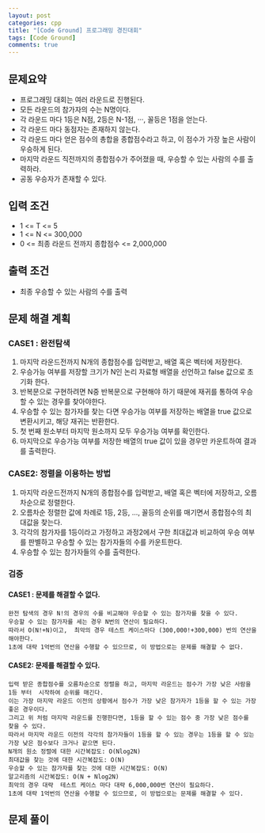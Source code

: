 ```yaml
---
layout: post
categories: cpp
title: "[Code Ground] 프로그래밍 경진대회"
tags: [Code Ground]
comments: true
---
```


## 문제요약
- 프로그래밍 대회는 여러 라운드로 진행된다.
- 모든 라운드의 참가자의 수는 N명이다.
- 각 라운드 마다 1등은 N점,  2등은 N-1점, ···, 꼴등은 1점을 얻는다.
- 각 라운드 마다 동점자는 존재하지 않는다.
- 각 라운드 마다 얻은 점수의 총합을 종합점수라고 하고, 이 점수가 가장 높은 사람이 우승하게 된다.
- 마지막 라운드 직전까지의 종합점수가 주어졌을 때, 우승할 수 있는 사람의 수를 출력하라.
- 공동 우승자가 존재할 수 있다.

## 입력 조건
- 1 <= T <= 5
- 1 <= N <= 300,000
- 0 <= 최종 라운드 전까지 종합점수 <= 2,000,000

## 출력 조건
- 최종 우승할 수 있는 사람의 수를 출력

## 문제 해결 계획
### CASE1 : 완전탐색
1. 마지막 라운드전까지 N개의 종합점수를 입력받고, 배열 혹은 벡터에 저장한다.
2. 우승가능 여부를 저장할 크기가 N인 논리 자료형 배열을 선언하고 false 값으로 초기화 한다.
3. 반복문으로 구현하려면 N중 반복문으로 구현해야 하기 때문에 재귀를 통하여 우승할 수 있는 경우를 찾아야한다.
4. 우승할 수 있는 참가자를 찾는 다면 우승가능 여부를 저장하는 배열을 true 값으로 변환시키고, 해당 재귀는 반환한다.
5. 첫 번째 원소부터 마지막 원소까지 모두 우승가능 여부를 확인한다.
6. 마지막으로 우승가능 여부를 저장한 배열의 true 값이 있을 경우만 카운트하여 결과를 출력한다.

### CASE2: 정렬을 이용하는 방법
1. 마지막 라운드전까지 N개의 종합점수를 입력받고, 배열 혹은 벡터에 저장하고, 오름차순으로 정렬한다.
2. 오름차순 정렬한 값에 차례로 1등, 2등, ..., 꼴등의 순위를 매기면서 종합점수의 최대값을 찾는다.
3. 각각의 참가자를 1등이라고 가정하고 과정2에서 구한 최대값과 비교하여 우승 여부를 판별하고 우승할 수 있는 참가자들의 수를 카운트한다.
4. 우승할 수 있는 참가자들의 수를 출력한다.


### 검증
#### CASE1 : 문제를 해결할 수 없다.
```
완전 탐색의 경우 N!의 경우의 수를 비교해야 우승할 수 있는 참가자를 찾을 수 있다.
우승할 수 있는 참가자를 세는 경우 N번의 연산이 필요하다.
따라서 O(N!+N)이고,  최악의 경우 테스트 케이스마다 (300,000!+300,000) 번의 연산을 해야한다.
1초에 대략 1억번의 연산을 수행할 수 있으므로, 이 방법으로는 문제를 해결할 수 없다.
```
#### CASE2: 문제를 해결할 수 있다.
```
입력 받은 종합점수를 오름차순으로 정렬을 하고, 마지막 라운드는 점수가 가장 낮은 사람을 1등 부터  시작하여 순위를 매긴다.
이는 가장 마지막 라운드 이전의 상황에서 점수가 가장 낮은 참가자가 1등을 할 수 있는 가장 좋은 경우이다.
그리고 위 처럼 마지막 라운드를 진행한다면, 1등을 할 수 있는 점수 중 가장 낮은 점수를 찾을 수 있다.
따라서 마지막 라운드 이전의 각각의 참가자들이 1등을 할 수 있는 경우는 1등을 할 수 있는 가장 낮은 점수보다 크거나 같으면 된다.
N개의 원소 정렬에 대한 시간복잡도: O(Nlog2N)
최대값을 찾는 것에 대한 시간복잡도: O(N)
우승할 수 있는 참가자를 찾는 것에 대한 시간복잡도: O(N)
알고리즘의 시간복잡도: O(N + Nlog2N)
최악의 경우 대략  테스트 케이스 마다 대략 6,000,000번 연산이 필요하다.
1초에 대략 1억번의 연산을 수행할 수 있으므로, 이 방법으로는 문제를 해결할 수 있다.
```

## 문제 풀이
<script src="https://gist.github.com/Junhyeon2/f7cd5db1b636e72da7c3e6de24b1b912.js"></script>
